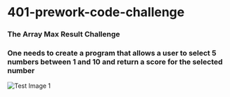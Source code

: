 # 401-prework-code-challenge
### The Array Max Result Challenge
### One needs to create a program that allows a user to select 5 numbers between 1 and 10 and return a score for the selected number

![Test Image 1](401-screenshots/code-challenge-1.png)